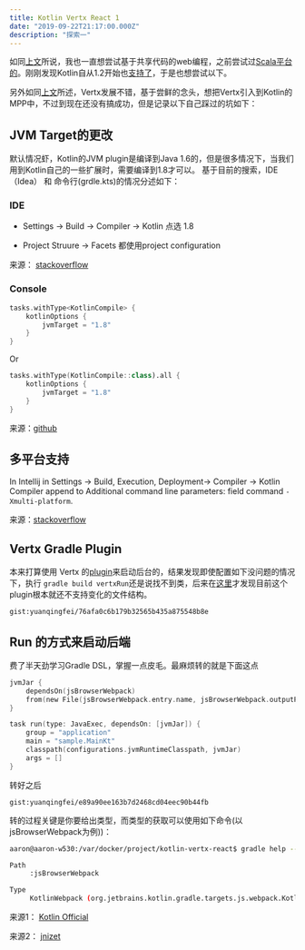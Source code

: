 ```yaml
---
title: Kotlin Vertx React 1
date: "2019-09-22T21:17:00.000Z"
description: "探索一"
---
```


如同[上文](https://www.yuanqingfei.com/%E8%BF%BD%E9%80%90%E5%9C%A3%E6%9D%AF/)所说，我也一直想尝试基于共享代码的web编程，之前尝试过[Scala平台的](https://github.com/yuanqingfei/gdbscan-akka-d3js)。刚刚发现Kotlin自从1.2开始也[支持了](https://kotlinlang.org/docs/reference/multiplatform.html)，于是也想尝试以下。

另外如同[上文](https://www.yuanqingfei.com/Java%20Web%20Framework%E7%9A%84%E5%86%8D%E6%AC%A1%E5%85%B4%E7%9B%9B/)所述，Vertx发展不错，基于尝鲜的念头，想把Vertx引入到Kotlin的MPP中，不过到现在还没有搞成功，但是记录以下自己踩过的坑如下：

## JVM Target的更改

默认情况虾，Kotlin的JVM plugin是编译到Java 1.6的，但是很多情况下，当我们用到Kotlin自己的一些扩展时，需要编译到1.8才可以。 基于目前的搜索，IDE（Idea） 和 命令行(grdle.kts)的情况分述如下：

### IDE

* Settings -> Build -> Compiler -> Kotlin 点选 1.8

* Project Struure -> Facets 都使用project configuration

来源： [stackoverflow](https://stackoverflow.com/questions/48601549/why-kotlin-gradle-plugin-cannot-build-with-1-8-target)

### Console

```kotlin
tasks.withType<KotlinCompile> {
    kotlinOptions {
        jvmTarget = "1.8"
    }
}
```

Or

```kotlin
tasks.withType(KotlinCompile::class).all {
    kotlinOptions {
        jvmTarget = "1.8"
    }
}
```

来源：[github](https://github.com/gradle/kotlin-dsl-samples/issues/1368) 

## 多平台支持

In Intellij in Settings -> Build, Execution, Deployment-> Compiler -> Kotlin Compiler append to Additional command line parameters: field command `-Xmulti-platform`.

来源：[stackoverflow](https://stackoverflow.com/questions/48852066/kotlin-multi-platform-feature )

## Vertx Gradle Plugin

本来打算使用 Vertx 的[plugin](https://github.com/jponge/vertx-gradle-plugin)来启动后台的，结果发现即使配置如下没问题的情况下，执行 `gradle build vertxRun`还是说找不到类，后来在[这里](https://github.com/jponge/vertx-gradle-plugin/issues/30)才发现目前这个plugin根本就还不支持变化的文件结构。 

`gist:yuanqingfei/76afa0c6b179b32565b435a875548b8e`

## Run 的方式来启动后端

费了半天劲学习Gradle DSL，掌握一点皮毛。最麻烦转的就是下面这点

```kotlin
jvmJar {
    dependsOn(jsBrowserWebpack)
    from(new File(jsBrowserWebpack.entry.name, jsBrowserWebpack.outputPath))
}

task run(type: JavaExec, dependsOn: [jvmJar]) {
    group = "application"
    main = "sample.MainKt"
    classpath(configurations.jvmRuntimeClasspath, jvmJar)
    args = []
}
```

转好之后

`gist:yuanqingfei/e89a90ee163b7d2468cd04eec90b44fb`

转的过程关键是你要给出类型，而类型的获取可以使用如下命令(以jsBrowserWebpack为例))：

```bash
aaron@aaron-w530:/var/docker/project/kotlin-vertx-react$ gradle help --task jsBrowserWebpack

Path
     :jsBrowserWebpack

Type
     KotlinWebpack (org.jetbrains.kotlin.gradle.targets.js.webpack.KotlinWebpack)

```

来源1： [Kotlin Official](https://guides.gradle.org/migrating-build-logic-from-groovy-to-kotlin/)

来源2： [jnizet](https://github.com/jnizet/gradle-kotlin-dsl-migration-guide)
